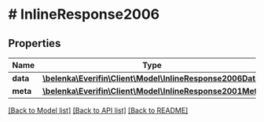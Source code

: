 # # InlineResponse2006

## Properties

Name | Type | Description | Notes
------------ | ------------- | ------------- | -------------
**data** | [**\belenka\Everifin\Client\Model\InlineResponse2006Data**](InlineResponse2006Data.md) |  | [optional]
**meta** | [**\belenka\Everifin\Client\Model\InlineResponse2001Meta**](InlineResponse2001Meta.md) |  | [optional]

[[Back to Model list]](../../README.md#models) [[Back to API list]](../../README.md#endpoints) [[Back to README]](../../README.md)
